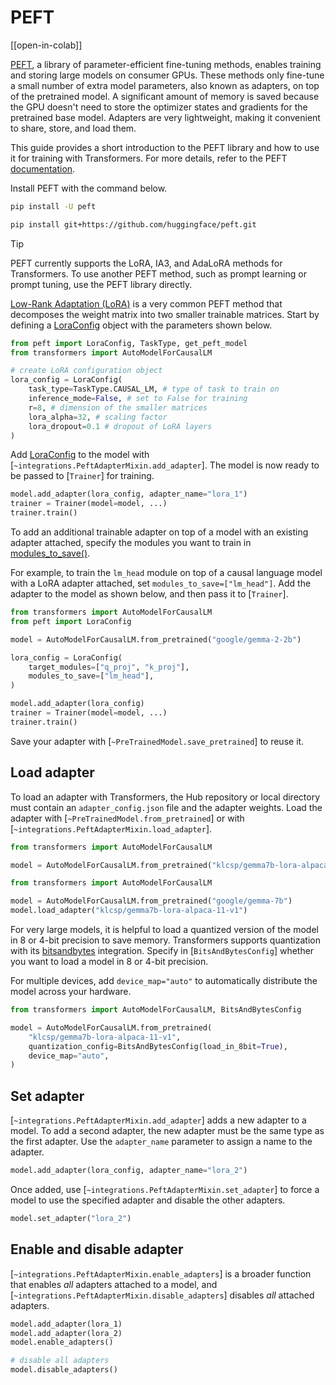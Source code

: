 <!--Copyright 2024 The HuggingFace Team. All rights reserved.
Licensed under the Apache License, Version 2.0 (the "License"); you may not use this file except in compliance with
the License. You may obtain a copy of the License at
http://www.apache.org/licenses/LICENSE-2.0
Unless required by applicable law or agreed to in writing, software distributed under the License is distributed on
an "AS IS" BASIS, WITHOUT WARRANTIES OR CONDITIONS OF ANY KIND, either express or implied. See the License for the
specific language governing permissions and limitations under the License.
⚠️ Note that this file is in Markdown but contain specific syntax for our doc-builder (similar to MDX) that may not be
rendered properly in your Markdown viewer.
-->

# PEFT

[[open-in-colab]]

[PEFT](https://huggingface.co/docs/peft/index), a library of parameter-efficient fine-tuning methods, enables training and storing large models on consumer GPUs. These methods only fine-tune a small number of extra model parameters, also known as adapters, on top of the pretrained model. A significant amount of memory is saved because the GPU doesn't need to store the optimizer states and gradients for the pretrained base model. Adapters are very lightweight, making it convenient to share, store, and load them.

This guide provides a short introduction to the PEFT library and how to use it for training with Transformers. For more details, refer to the PEFT [documentation](https://huggingface.co/docs/peft/index).

Install PEFT with the command below.

<hfoptions id="install">
<hfoption id="pip">

```bash
pip install -U peft
```

</hfoption>
<hfoption id="source">

```bash
pip install git+https://github.com/huggingface/peft.git
```

</hfoption>
</hfoptions>

> [!TIP]
> PEFT currently supports the LoRA, IA3, and AdaLoRA methods for Transformers. To use another PEFT method, such as prompt learning or prompt tuning, use the PEFT library directly.

[Low-Rank Adaptation (LoRA)](https://huggingface.co/docs/peft/conceptual_guides/adapter#low-rank-adaptation-lora) is a very common PEFT method that decomposes the weight matrix into two smaller trainable matrices. Start by defining a [LoraConfig](https://huggingface.co/docs/peft/package_reference/lora#peft.LoraConfig) object with the parameters shown below.

```py
from peft import LoraConfig, TaskType, get_peft_model
from transformers import AutoModelForCausalLM

# create LoRA configuration object
lora_config = LoraConfig(
    task_type=TaskType.CAUSAL_LM, # type of task to train on
    inference_mode=False, # set to False for training
    r=8, # dimension of the smaller matrices
    lora_alpha=32, # scaling factor
    lora_dropout=0.1 # dropout of LoRA layers
)
```

Add [LoraConfig](https://huggingface.co/docs/peft/package_reference/lora#peft.LoraConfig) to the model with [`~integrations.PeftAdapterMixin.add_adapter`]. The model is now ready to be passed to [`Trainer`] for training.

```py
model.add_adapter(lora_config, adapter_name="lora_1")
trainer = Trainer(model=model, ...)
trainer.train()
```

To add an additional trainable adapter on top of a model with an existing adapter attached, specify the modules you want to train in [modules_to_save()](https://huggingface.co/docs/peft/package_reference/lora#peft.LoraConfig.modules_to_save).

For example, to train the `lm_head` module on top of a causal language model with a LoRA adapter attached, set `modules_to_save=["lm_head"]`. Add the adapter to the model as shown below, and then pass it to [`Trainer`].

```py
from transformers import AutoModelForCausalLM
from peft import LoraConfig

model = AutoModelForCausalLM.from_pretrained("google/gemma-2-2b")

lora_config = LoraConfig(
    target_modules=["q_proj", "k_proj"],
    modules_to_save=["lm_head"],
)

model.add_adapter(lora_config)
trainer = Trainer(model=model, ...)
trainer.train()
```

Save your adapter with [`~PreTrainedModel.save_pretrained`] to reuse it.

## Load adapter

To load an adapter with Transformers, the Hub repository or local directory must contain an `adapter_config.json` file and the adapter weights. Load the adapter with [`~PreTrainedModel.from_pretrained`] or with [`~integrations.PeftAdapterMixin.load_adapter`].

<hfoptions id="load">
<hfoption id="from_pretrained">

```py
from transformers import AutoModelForCausalLM

model = AutoModelForCausalLM.from_pretrained("klcsp/gemma7b-lora-alpaca-11-v1")
```

</hfoption>
<hfoption id="load_adapter">

```py
from transformers import AutoModelForCausalLM

model = AutoModelForCausalLM.from_pretrained("google/gemma-7b")
model.load_adapter("klcsp/gemma7b-lora-alpaca-11-v1")
```

</hfoption>
</hfoptions>

For very large models, it is helpful to load a quantized version of the model in 8 or 4-bit precision to save memory. Transformers supports quantization with its [bitsandbytes](https://huggingface.co/docs/bitsandbytes/index) integration. Specify in [`BitsAndBytesConfig`] whether you want to load a model in 8 or 4-bit precision.

For multiple devices, add `device_map="auto"` to automatically distribute the model across your hardware.

```py
from transformers import AutoModelForCausalLM, BitsAndBytesConfig

model = AutoModelForCausalLM.from_pretrained(
    "klcsp/gemma7b-lora-alpaca-11-v1",
    quantization_config=BitsAndBytesConfig(load_in_8bit=True),
    device_map="auto",
)
```

## Set adapter

[`~integrations.PeftAdapterMixin.add_adapter`] adds a new adapter to a model. To add a second adapter, the new adapter must be the same type as the first adapter. Use the `adapter_name` parameter to assign a name to the adapter.

```py
model.add_adapter(lora_config, adapter_name="lora_2")
```

Once added, use [`~integrations.PeftAdapterMixin.set_adapter`] to force a model to use the specified adapter and disable the other adapters.

```py
model.set_adapter("lora_2")
```

## Enable and disable adapter

[`~integrations.PeftAdapterMixin.enable_adapters`] is a broader function that enables *all* adapters attached to a model, and [`~integrations.PeftAdapterMixin.disable_adapters`] disables *all* attached adapters.

```py
model.add_adapter(lora_1)
model.add_adapter(lora_2)
model.enable_adapters()

# disable all adapters
model.disable_adapters()
```
